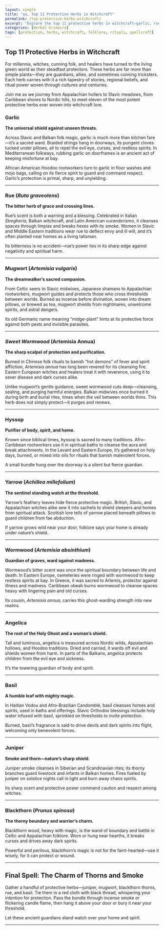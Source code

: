 ```yaml
---
layout: single
title: "aa, Top 11 Protective Herbs in Witchcraft"
permalink: /top-protective-herbs-witchcraft/
excerpt: "Explore the top 11 protective herbs in witchcraft—garlic, rue, mugwort, and more. Discover their rich folklore, magical uses, and time-honored spells from witches across the world."
categories: [Herbal Grimoire]
tags: [protection, herbs, witchcraft, folklore, rituals, spellcraft]
---
```


## Top 11 Protective Herbs in Witchcraft

For millennia, witches, cunning folk, and healers have turned to the living green world as their steadfast protectors. These herbs are far more than simple plants—they are guardians, allies, and sometimes cunning tricksters. Each herb carries with it a rich tapestry of stories, regional beliefs, and ritual power woven through cultures and centuries.

Join me as we journey from Appalachian hollers to Slavic meadows, from Caribbean shores to Nordic hills, to meet eleven of the most potent protective herbs ever woven into witchcraft lore.

### Garlic

**The universal shield against unseen threats.**

Across Slavic and Balkan folk magic, garlic is much more than kitchen fare—it’s a sacred ward. Braided strings hang in doorways, its pungent cloves tucked under pillows, all to repel the evil eye, curses, and restless spirits. In Mediterranean folkways, rubbing garlic on doorframes is an ancient act of keeping misfortune at bay.

African American Hoodoo rootworkers turn to garlic in floor washes and mojo bags, calling on its fierce spirit to guard and command respect. Garlic’s protection is primal, sharp, and unyielding.

---

### Rue (*Ruta graveolens*)

**The bitter herb of grace and crossing lines.**

Rue’s scent is both a warning and a blessing. Celebrated in Italian *Stregheria*, Balkan witchcraft, and Latin American *curanderismo*, it cleanses spaces through limpias and breaks hexes with its smoke. Women in Slavic and Middle Eastern traditions wear rue to deflect envy and ill will, and it’s often planted near homes as a living talisman.

Its bitterness is no accident—rue’s power lies in its sharp edge against negativity and spiritual harm.

---

### Mugwort (*Artemisia vulgaris*)

**The dreamwalker’s sacred companion.**

From Celtic seers to Slavic midwives, Japanese shamans to Appalachian rootworkers, mugwort guides and protects those who cross thresholds between worlds. Burned as incense before divination, woven into dream pillows, or brewed as tea, mugwort shields from nightmares, unwelcome spirits, and astral dangers.

Its old Germanic name meaning “midge-plant” hints at its protective force against both pests and invisible parasites.

---

### *Sweet Wormwood* (Artemisia Annua)

**The sharp scalpel of protection and purification.**

Burned in Chinese folk rituals to banish “hot demons” of fever and spirit affliction, *Artemisia annua* has long been revered for its cleansing fire. Eastern European witches and healers treat it with reverence, using it to sever disease and dark curses alike.

Unlike mugwort’s gentle guidance, sweet wormwood cuts deep—cleansing, sealing, and purging harmful energies. Balkan midwives once burned it during birth and burial rites, times when the veil between worlds thins. This herb does not simply protect—it purges and renews.

---

### Hyssop

**Purifier of body, spirit, and home.**

Known since biblical times, hyssop is sacred to many traditions. Afro-Caribbean rootworkers use it in spiritual baths to cleanse the aura and break attachments. In the Levant and Eastern Europe, it’s gathered on holy days, burned, or mixed into oils for rituals that banish malevolent forces.

A small bundle hung over the doorway is a silent but fierce guardian.

---

### Yarrow (*Achillea millefolium*)

**The sentinel standing watch at the threshold.**

Yarrow’s feathery leaves hide fierce protective magic. British, Slavic, and Appalachian witches alike sew it into sachets to shield sleepers and homes from spiritual attack. Scottish lore tells of yarrow placed beneath pillows to guard children from fae abduction.

If yarrow grows wild near your door, folklore says your home is already under nature’s shield.

---

### Wormwood (*Artemisia absinthium*)

**Guardian of graves, ward against madness.**

Wormwood’s bitter scent was once the spiritual boundary between life and death. In Eastern Europe, cemeteries were ringed with wormwood to keep restless spirits at bay. In Greece, it was sacred to Artemis, protector against illness and madness. Caribbean obeah burns wormwood to cleanse spaces heavy with lingering pain and old curses.

Its cousin, *Artemisia annua*, carries this ghost-warding strength into new realms.

---

### Angelica

**The root of the Holy Ghost and a woman’s shield.**

Tall and luminous, angelica is treasured across Nordic wilds, Appalachian hollows, and Hoodoo traditions. Dried and carried, it wards off evil and shields women from harm. In parts of the Balkans, angelica protects children from the evil eye and sickness.

It’s the towering guardian of body and spirit.

---

### Basil

**A humble leaf with mighty magic.**

In Haitian Vodou and Afro-Brazilian Candomblé, basil cleanses homes and spirits, used in baths and offerings. Slavic Orthodox blessings include holy water infused with basil, sprinkled on thresholds to invite protection.

Burned, basil’s fragrance is said to drive devils and dark spirits into flight, welcoming only benevolent forces.

---

### Juniper

**Smoke and thorn—nature’s sharp shield.**

Juniper smoke cleanses in Siberian and Scandinavian rites; its thorny branches guard livestock and infants in Balkan homes. Fires fueled by juniper on solstice nights call in light and burn away chaos spirits.

Its sharp scent and protective power command caution and respect among witches.

---

### Blackthorn (*Prunus spinosa*)

**The thorny boundary and warrior’s charm.**

Blackthorn wood, heavy with magic, is the wand of boundary and battle in Celtic and Appalachian folklore. Worn or hung near hearths, it breaks curses and drives away dark spirits.

Powerful and perilous, blackthorn’s magic is not for the faint-hearted—use it wisely, for it can protect or wound.

---

## Final Spell: The Charm of Thorns and Smoke

Gather a handful of protective herbs—juniper, mugwort, blackthorn thorns, rue, and basil. Tie them in a red cloth with black thread, whispering your intention for protection. Pass the bundle through incense smoke or flickering candle flame, then hang it above your door or bury it near your threshold.

Let these ancient guardians stand watch over your home and spirit.

---

